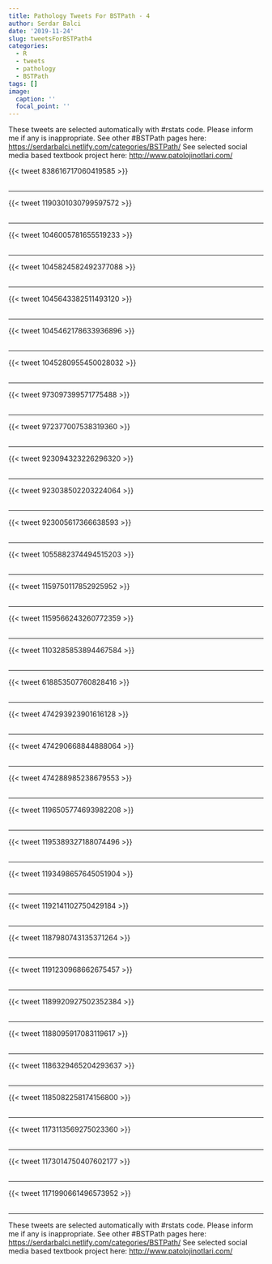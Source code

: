 ```yaml
---
title: Pathology Tweets For BSTPath - 4
author: Serdar Balci
date: '2019-11-24'
slug: tweetsForBSTPath4
categories:
  - R
  - tweets
  - pathology
  - BSTPath
tags: []
image:
  caption: ''
  focal_point: ''
---
```



These tweets are selected automatically with #rstats code. Please inform me if any is inappropriate.
See other #BSTPath pages here: https://serdarbalci.netlify.com/categories/BSTPath/ 
See selected social media based textbook project here: http://www.patolojinotlari.com/

{{< tweet 838616717060419585 >}}
<br>
<br>
<hr>
{{< tweet 1190301030799597572 >}}
<br>
<br>
<hr>
{{< tweet 1046005781655519233 >}}
<br>
<br>
<hr>
{{< tweet 1045824582492377088 >}}
<br>
<br>
<hr>
{{< tweet 1045643382511493120 >}}
<br>
<br>
<hr>
{{< tweet 1045462178633936896 >}}
<br>
<br>
<hr>
{{< tweet 1045280955450028032 >}}
<br>
<br>
<hr>
{{< tweet 973097399571775488 >}}
<br>
<br>
<hr>
{{< tweet 972377007538319360 >}}
<br>
<br>
<hr>
{{< tweet 923094323226296320 >}}
<br>
<br>
<hr>
{{< tweet 923038502203224064 >}}
<br>
<br>
<hr>
{{< tweet 923005617366638593 >}}
<br>
<br>
<hr>
{{< tweet 1055882374494515203 >}}
<br>
<br>
<hr>
{{< tweet 1159750117852925952 >}}
<br>
<br>
<hr>
{{< tweet 1159566243260772359 >}}
<br>
<br>
<hr>
{{< tweet 1103285853894467584 >}}
<br>
<br>
<hr>
{{< tweet 618853507760828416 >}}
<br>
<br>
<hr>
{{< tweet 474293923901616128 >}}
<br>
<br>
<hr>
{{< tweet 474290668844888064 >}}
<br>
<br>
<hr>
{{< tweet 474288985238679553 >}}
<br>
<br>
<hr>
{{< tweet 1196505774693982208 >}}
<br>
<br>
<hr>
{{< tweet 1195389327188074496 >}}
<br>
<br>
<hr>
{{< tweet 1193498657645051904 >}}
<br>
<br>
<hr>
{{< tweet 1192141102750429184 >}}
<br>
<br>
<hr>
{{< tweet 1187980743135371264 >}}
<br>
<br>
<hr>
{{< tweet 1191230968662675457 >}}
<br>
<br>
<hr>
{{< tweet 1189920927502352384 >}}
<br>
<br>
<hr>
{{< tweet 1188095917083119617 >}}
<br>
<br>
<hr>
{{< tweet 1186329465204293637 >}}
<br>
<br>
<hr>
{{< tweet 1185082258174156800 >}}
<br>
<br>
<hr>
{{< tweet 1173113569275023360 >}}
<br>
<br>
<hr>
{{< tweet 1173014750407602177 >}}
<br>
<br>
<hr>
{{< tweet 1171990661496573952 >}}
<br>
<br>
<hr>


These tweets are selected automatically with #rstats code. Please inform me if any is inappropriate.
See other #BSTPath pages here: https://serdarbalci.netlify.com/categories/BSTPath/ 
See selected social media based textbook project here: http://www.patolojinotlari.com/
